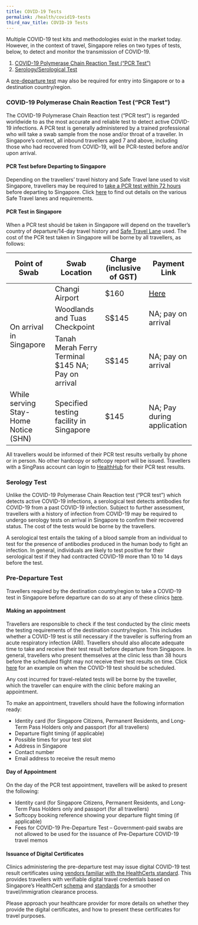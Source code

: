 ```yaml
---
title: COVID-19 Tests
permalink: /health/covid19-tests
third_nav_title: COVID-19 Tests
---
```


Multiple COVID-19 test kits and methodologies exist in the market today. However, in the context of travel, Singapore relies on two types of tests, below, to detect and monitor the transmission of COVID-19.

 1. [COVID-19 Polymerase Chain Reaction Test (“PCR Test”)](#pcrtest)
 2. [Serology/Serological Test](#serology)
 
 A [pre-departure test](#pdt) may also be required for entry into Singapore or to a destination country/region.

<div id="pcrtest"></div>

### COVID-19 Polymerase Chain Reaction Test (“PCR Test”)

The COVID-19 Polymerase Chain Reaction test (“PCR test”) is regarded worldwide to as the most accurate and reliable test to detect active COVID-19 infections. A PCR test is generally administered by a trained professional who will take a swab sample from the nose and/or throat of a traveller. In Singapore’s context, all inbound travellers aged 7 and above, including those who had recovered from COVID-19, will be PCR-tested before and/or upon arrival.

#### PCR Test before Departing to Singapore

Depending on the travellers’ travel history and Safe Travel lane used to visit Singapore, travellers may be required to [take a PCR test within 72 hours](/health/faq/#inboundPDT) before departing to Singapore. Click [here](/arriving/overview) to find out details on the various Safe Travel lanes and requirements.

#### PCR Test in Singapore

When a PCR test should be taken in Singapore will depend on the traveller’s country of departure/14-day travel history and [Safe Travel Lane](/arriving/overview) used. The cost of the PCR test taken in Singapore will be borne by all travellers, as follows:

<table>
  <thead>
    <tr>
      <th style="font-size:20px; margin-top:0px; margin-bottom:0px;">Point of Swab</th>
      <th style="font-size:20px; margin-top:0px; margin-bottom:0px;">Swab Location</th>
       <th style="font-size:20px; margin-top:0px; margin-bottom:0px;">Charge (inclusive of GST)</th>
        <th style="font-size:20px; margin-top:0px; margin-bottom:0px;">Payment Link</th>
    </tr>
  </thead>
  <tbody>
    <tr>
      <td rowspan="3" style="font-size:20px; margin-top:0px; margin-bottom:0px;">On arrival in Singapore</td>
      <td style="font-size:20px; margin-top:0px; margin-bottom:0px;">Changi Airport</td>
       <td style="font-size:20px; margin-top:0px; margin-bottom:0px;">$160</td>
        <td style="font-size:20px; margin-top:0px; margin-bottom:0px;"><a href="https://safetravel.changiairport.com/#/">Here</a></td>
    </tr>
        <tr>
      <td style="font-size:20px; margin-top:0px; margin-bottom:0px;">Woodlands and Tuas Checkpoint</td>
      <td style="font-size:20px; margin-top:0px; margin-bottom:0px;">S$145</td>
      <td style="font-size:20px; margin-top:0px; margin-bottom:0px;">NA; pay on arrival</td>
    </tr>
        <tr>
      <td style="font-size:20px; margin-top:0px; margin-bottom:0px;">	Tanah Merah Ferry Terminal	$145	NA; Pay on arrival</td>
      <td style="font-size:20px; margin-top:0px; margin-bottom:0px;">S$145</td>
       <td style="font-size:20px; margin-top:0px; margin-bottom:0px;">NA; pay on arrival</td>
    </tr>
        <tr>
      <td style="font-size:20px; margin-top:0px; margin-bottom:0px;">While serving Stay-Home Notice (SHN)</td>
      <td style="font-size:20px; margin-top:0px; margin-bottom:0px;">Specified testing facility in Singapore</td>
      <td style="font-size:20px; margin-top:0px; margin-bottom:0px;">$145</td>
      <td style="font-size:20px; margin-top:0px; margin-bottom:0px;">NA; Pay during application </td>
    </tr>
  </tbody>
  </table>

All travellers would be informed of their PCR test results verbally by phone or in person. No other hardcopy or softcopy report will be issued. Travellers with a SingPass account can login to [HealthHub](https://www.healthhub.sg/myhealth) for their PCR test results. 

<div id="serology"></div>

### Serology Test

Unlike the COVID-19 Polymerase Chain Reaction test (“PCR test”) which detects active COVID-19 infections, a serological test detects antibodies for COVID-19 from a past COVID-19 infection. Subject to further assessment, travellers with a history of infection from COVID-19 may be required to undergo serology tests on arrival in Singapore to confirm their recovered status. The cost of the tests would be borne by the travellers.

A serological test entails the taking of a blood sample from an individual to test for the presence of antibodies produced in the human body to fight an infection. In general, individuals are likely to test positive for their serological test if they had contracted COVID-19 more than 10 to 14 days before the test.

<div id="pdt"></div>

### Pre-Departure Test

Travellers required by the destination country/region to take a COVID-19 test in Singapore before departure can do so at any of these clinics [here](https://www.moh.gov.sg/licensing-and-regulation/regulations-guidelines-and-circulars/details/list-of-covid-19-swab-providers). 

#### Making an appointment

Travellers are responsible to check if the test conducted by the clinic meets the testing requirements of the destination country/region. This includes whether a COVID-19 test is still necessary if the traveller is suffering from an acute respiratory infection (ARI). Travellers should also allocate adequate time to take and receive their test result before departure from Singapore. In general, travellers who present themselves at the clinic less than 38 hours before the scheduled flight may not receive their test results on time. Click [here](/files/example-for-swab.pdf) for an example on when the COVID-19 test should be scheduled.

Any cost incurred for travel-related tests will be borne by the traveller, which the traveller can enquire with the clinic before making an appointment.

To make an appointment, travellers should have the following information ready:
- Identity card (for Singapore Citizens, Permanent Residents, and Long-Term Pass Holders only and passport (for all travellers)
- Departure flight timing (if applicable)
- Possible times for your test slot
- Address in Singapore
- Contact number
- Email address to receive the result memo

#### Day of Appointment 

On the day of the PCR test appointment, travellers will be asked to present the following: 
- Identity card (for Singapore Citizens, Permanent Residents, and Long-Term Pass Holders only and passport (for all travellers)
- Softcopy booking reference showing your departure flight timing (if applicable)
- Fees for COVID-19 Pre-Departure Test – Government-paid swabs are not allowed to be used for the issuance of Pre-Departure COVID-19 travel memos

#### Issuance of Digital Certificates

Clinics administering the pre-departure test may issue digital COVID-19 test result certificates using [vendors familiar with the HealthCerts standard](https://www.healthcerts.gov.sg/list-of-providers/). This provides travellers with verifiable digital travel credentials based on Singapore’s HealthCert [schema](https://www.healthcerts.gov.sg/schema/) and [standards](https://www.healthcerts.gov.sg/digital-standards/) for a smoother travel/immigration clearance process. 

Please approach your healthcare provider for more details on whether they provide the digital certificates, and how to present these certificates for travel purposes.





